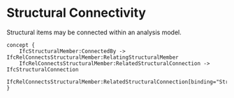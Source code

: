 Structural Connectivity
=======================

Structural items may be connected within an analysis model.

```
concept {
    IfcStructuralMember:ConnectedBy -> IfcRelConnectsStructuralMember:RelatingStructuralMember
    IfcRelConnectsStructuralMember:RelatedStructuralConnection -> IfcStructuralConnection
    IfcRelConnectsStructuralMember:RelatedStructuralConnection[binding="StructuralConnection"]
}
```
